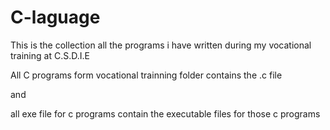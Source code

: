 # C-laguage

This is the collection all the programs i have written during my vocational training at C.S.D.I.E

All C programs form vocational trainning folder contains the .c file

and

all exe file for c programs contain the executable files for those c programs
